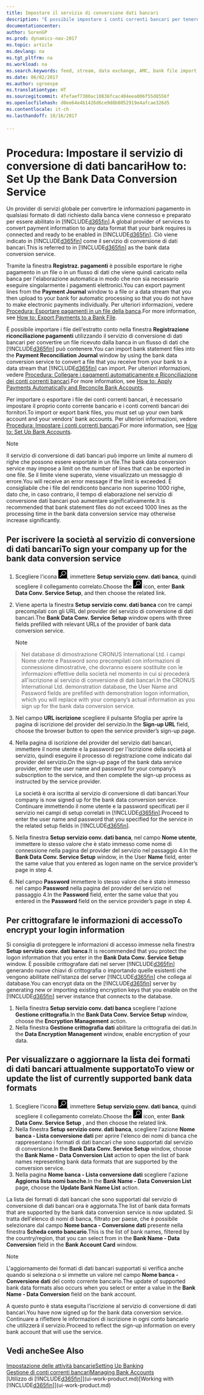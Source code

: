 ```yaml
---
title: Impostare il servizio di conversione dati bancari
description: "È possibile impostare i conti correnti bancari per tenere traccia delle transazioni e importare o esportare i feed bancari."
documentationcenter: 
author: SorenGP
ms.prod: dynamics-nav-2017
ms.topic: article
ms.devlang: na
ms.tgt_pltfrm: na
ms.workload: na
ms.search.keywords: feed, stream, data exchange, AMC, bank file import, bank file export, re-export, bank transfer, AMC, bank data conversion service, funds transfer
ms.date: 06/02/2017
ms.author: sgroespe
ms.translationtype: HT
ms.sourcegitcommit: 4fefaef7380ac10836fcac404eea006f55d8556f
ms.openlocfilehash: d0ee64e4b1426d6ce9d8b8052919e4afcae326d5
ms.contentlocale: it-ch
ms.lasthandoff: 10/16/2017

---
```

# <a name="how-to-set-up-the-bank-data-conversion-service"></a><span data-ttu-id="1e507-103">Procedura: Impostare il servizio di conversione di dati bancari</span><span class="sxs-lookup"><span data-stu-id="1e507-103">How to: Set Up the Bank Data Conversion Service</span></span>
<span data-ttu-id="1e507-104">Un provider di servizi globale per convertire le informazioni pagamento in qualsiasi formato di dati richiesto dalla banca viene connesso e preparato per essere abilitato in [!INCLUDE[d365fin](includes/d365fin_md.md)].</span><span class="sxs-lookup"><span data-stu-id="1e507-104">A global provider of services to convert payment information to any data format that your bank requires is connected and ready to be enabled in [!INCLUDE[d365fin](includes/d365fin_md.md)].</span></span> <span data-ttu-id="1e507-105">Ciò viene indicato in [!INCLUDE[d365fin](includes/d365fin_md.md)] come il servizio di conversione di dati bancari.</span><span class="sxs-lookup"><span data-stu-id="1e507-105">This is referred to in [!INCLUDE[d365fin](includes/d365fin_md.md)] as the bank data conversion service.</span></span>

<span data-ttu-id="1e507-106">Tramite la finestra **Registraz. pagamenti** è possibile esportare le righe pagamento in un file o in un flusso di dati che viene quindi caricato nella banca per l'elaborazione automatica in modo che non sia necessario eseguire singolarmente i pagamenti elettronici.</span><span class="sxs-lookup"><span data-stu-id="1e507-106">You can export payment lines from the **Payment Journal** window to a file or a data stream that you then upload to your bank for automatic processing so that you do not have to make electronic payments individually.</span></span> <span data-ttu-id="1e507-107">Per ulteriori informazioni, vedere [Procedura: Esportare pagamenti in un file della banca](payables-how-export-payments-bank-file.md).</span><span class="sxs-lookup"><span data-stu-id="1e507-107">For more information, see [How to: Export Payments to a Bank File](payables-how-export-payments-bank-file.md).</span></span>

<span data-ttu-id="1e507-108">È possibile importare i file dell'estratto conto nella finestra **Registrazione riconciliazione pagamenti** utilizzando il servizio di conversione di dati bancari per convertire un file ricevuto dalla banca in un flusso di dati che [!INCLUDE[d365fin](includes/d365fin_md.md)] può contenere.</span><span class="sxs-lookup"><span data-stu-id="1e507-108">You can import bank statement files into the **Payment Reconciliation Journal** window by using the bank data conversion service to convert a file that you receive from your bank to a data stream that [!INCLUDE[d365fin](includes/d365fin_md.md)] can import.</span></span> <span data-ttu-id="1e507-109">Per ulteriori informazioni, vedere [Procedura: Collegare i pagamenti automaticamente e Riconciliazione dei conti correnti bancari](receivables-apply-payments-auto-reconcile-bank-accounts.md).</span><span class="sxs-lookup"><span data-stu-id="1e507-109">For more information, see [How to: Apply Payments Automatically and Reconcile Bank Accounts](receivables-apply-payments-auto-reconcile-bank-accounts.md).</span></span>

<span data-ttu-id="1e507-110">Per importare o esportare i file dei conti correnti bancari, è necessario impostare il proprio conto corrente bancario e i conti correnti bancari dei fornitori.</span><span class="sxs-lookup"><span data-stu-id="1e507-110">To import or export bank files, you must set up your own bank account and your vendors' bank accounts.</span></span> <span data-ttu-id="1e507-111">Per ulteriori informazioni, vedere [Procedura: Impostare i conti correnti bancari](bank-how-setup-bank-accounts.md).</span><span class="sxs-lookup"><span data-stu-id="1e507-111">For more information, see [How to: Set Up Bank Accounts](bank-how-setup-bank-accounts.md).</span></span>

> [!NOTE]  
>   <span data-ttu-id="1e507-112">Il servizio di conversione di dati bancari può imporre un limite al numero di righe che possono essere esportate in un file.</span><span class="sxs-lookup"><span data-stu-id="1e507-112">The bank data conversion service may impose a limit on the number of lines that can be exported in one file.</span></span> <span data-ttu-id="1e507-113">Se il limite viene superato, viene visualizzato un messaggio di errore.</span><span class="sxs-lookup"><span data-stu-id="1e507-113">You will receive an error message if the limit is exceeded.</span></span> <span data-ttu-id="1e507-114">È consigliabile che i file del rendiconto bancario non superino 1000 righe, dato che, in caso contrario, il tempo di elaborazione nel servizio di conversione dati bancari può aumentare significativamente.</span><span class="sxs-lookup"><span data-stu-id="1e507-114">It is recommended that bank statement files do not exceed 1000 lines as the processing time in the bank data conversion service may otherwise increase significantly.</span></span>

## <a name="to-sign-your-company-up-for-the-bank-data-conversion-service"></a><span data-ttu-id="1e507-115">Per iscrivere la società al servizio di conversione di dati bancari</span><span class="sxs-lookup"><span data-stu-id="1e507-115">To sign your company up for the bank data conversion service</span></span>
1. <span data-ttu-id="1e507-116">Scegliere l'icona ![Cerca pagina o report](media/ui-search/search_small.png "Icona Cerca pagina o report"), immettere **Setup servizio conv. dati banca**, quindi scegliere il collegamento correlato.</span><span class="sxs-lookup"><span data-stu-id="1e507-116">Choose the ![Search for Page or Report](media/ui-search/search_small.png "Search for Page or Report icon") icon, enter **Bank Data Conv. Service Setup**, and then choose the related link.</span></span>  
2. <span data-ttu-id="1e507-117">Viene aperta la finestra **Setup servizio conv. dati banca** con tre campi precompilati con gli URL del provider del servizio di conversione di dati bancari.</span><span class="sxs-lookup"><span data-stu-id="1e507-117">The **Bank Data Conv. Service Setup** window opens with three fields prefilled with relevant URLs of the provider of bank data conversion service.</span></span>

    > [!NOTE]  
>   <span data-ttu-id="1e507-118">Nel database di dimostrazione CRONUS International Ltd. i campi Nome utente e Password sono precompilati con informazioni di connessione dimostrative, che dovranno essere sostituite con le informazioni effettive della società nel momento in cui si procederà all'iscrizione al servizio di conversione di dati bancari.</span><span class="sxs-lookup"><span data-stu-id="1e507-118">In the CRONUS International Ltd. demonstration database, the User Name and Password fields are prefilled with demonstration logon information, which you will replace with your company’s actual information as you sign up for the bank data conversion service.</span></span>
3. <span data-ttu-id="1e507-119">Nel campo **URL iscrizione** scegliere il pulsante Sfoglia per aprire la pagina di iscrizione del provider del servizio.</span><span class="sxs-lookup"><span data-stu-id="1e507-119">In the **Sign-up URL** field, choose the browser button to open the service provider’s sign-up page.</span></span>  
4. <span data-ttu-id="1e507-120">Nella pagina di iscrizione del provider del servizio dati bancari, immettere il nome utente e la password per l'iscrizione della società al servizio, quindi eseguire il processo di registrazione come indicato dal provider del servizio.</span><span class="sxs-lookup"><span data-stu-id="1e507-120">On the sign-up page of the bank data service provider, enter the user name and password for your company’s subscription to the service, and then complete the sign-up process as instructed by the service provider.</span></span>

    <span data-ttu-id="1e507-121">La società è ora iscritta al servizio di conversione di dati bancari.</span><span class="sxs-lookup"><span data-stu-id="1e507-121">Your company is now signed up for the bank data conversion service.</span></span> <span data-ttu-id="1e507-122">Continuare immettendo il nome utente e la password specificati per il servizio nei campi di setup correlati in [!INCLUDE[d365fin](includes/d365fin_md.md)].</span><span class="sxs-lookup"><span data-stu-id="1e507-122">Proceed to enter the user name and password that you specified for the service in the related setup fields in [!INCLUDE[d365fin](includes/d365fin_md.md)].</span></span>
5. <span data-ttu-id="1e507-123">Nella finestra **Setup servizio conv. dati banca**, nel campo **Nome utente**, immettere lo stesso valore che è stato immesso come nome di connessione nella pagina del provider del servizio nel passaggio 4.</span><span class="sxs-lookup"><span data-stu-id="1e507-123">In the **Bank Data Conv. Service Setup** window, in the User **Name** field, enter the same value that you entered as logon name on the service provider’s page in step 4.</span></span>
6. <span data-ttu-id="1e507-124">Nel campo **Password** immettere lo stesso valore che è stato immesso nel campo **Password** nella pagina del provider del servizio nel passaggio 4.</span><span class="sxs-lookup"><span data-stu-id="1e507-124">In the **Password** field, enter the same value that you entered in the **Password** field on the service provider’s page in step 4.</span></span>

## <a name="to-encrypt-your-login-information"></a><span data-ttu-id="1e507-125">Per crittografare le informazioni di accesso</span><span class="sxs-lookup"><span data-stu-id="1e507-125">To encrypt your login information</span></span>
<span data-ttu-id="1e507-126">Si consiglia di proteggere le informazioni di accesso immesse nella finestra **Setup servizio conv. dati banca**.</span><span class="sxs-lookup"><span data-stu-id="1e507-126">It is recommended that you protect the logon information that you enter in the **Bank Data Conv. Service Setup** window.</span></span> <span data-ttu-id="1e507-127">È possibile crittografare dati nel server [!INCLUDE[d365fin](includes/d365fin_md.md)] generando nuove chiavi di crittografia o importando quelle esistenti che vengono abilitate nell'istanza del server [!INCLUDE[d365fin](includes/d365fin_md.md)] che collega al database.</span><span class="sxs-lookup"><span data-stu-id="1e507-127">You can encrypt data on the [!INCLUDE[d365fin](includes/d365fin_md.md)] server by generating new or importing existing encryption keys that you enable on the [!INCLUDE[d365fin](includes/d365fin_md.md)] server instance that connects to the database.</span></span>

1. <span data-ttu-id="1e507-128">Nella finestra **Setup servizio conv. dati banca** scegliere l'azione **Gestione crittografia**.</span><span class="sxs-lookup"><span data-stu-id="1e507-128">In the **Bank Data Conv. Service Setup** window, choose the **Encryption Management** action.</span></span>
2. <span data-ttu-id="1e507-129">Nella finestra **Gestione crittografia dati** abilitare la crittografia dei dati.</span><span class="sxs-lookup"><span data-stu-id="1e507-129">In the **Data Encryption Management** window, enable encryption of your data.</span></span>

## <a name="to-view-or-update-the-list-of-currently-supported-bank-data-formats"></a><span data-ttu-id="1e507-130">Per visualizzare o aggiornare la lista dei formati di dati bancari attualmente supportato</span><span class="sxs-lookup"><span data-stu-id="1e507-130">To view or update the list of currently supported bank data formats</span></span>
1. <span data-ttu-id="1e507-131">Scegliere l'icona ![Cerca pagina o report](media/ui-search/search_small.png "Icona Cerca pagina o report"), immettere **Setup servizio conv. dati banca**, quindi scegliere il collegamento correlato.</span><span class="sxs-lookup"><span data-stu-id="1e507-131">Choose the ![Search for Page or Report](media/ui-search/search_small.png "Search for Page or Report icon") icon, enter **Bank Data Conv. Service Setup** , and then choose the related link.</span></span>
2. <span data-ttu-id="1e507-132">Nella finestra **Setup servizio conv. dati banca**, scegliere l'azione **Nome banca - Lista conversione dati** per aprire l'elenco dei nomi di banca che rappresentano i formati di dati bancari che sono supportati dal servizio di conversione.</span><span class="sxs-lookup"><span data-stu-id="1e507-132">In the **Bank Data Conv. Service Setup** window, choose the **Bank Name - Data Conversion List** action to open the list of bank names representing bank data formats that are supported by the conversion service.</span></span>
3. <span data-ttu-id="1e507-133">Nella pagina **Nome banca - Lista conversione dati** scegliere l'azione **Aggiorna lista nomi banche**.</span><span class="sxs-lookup"><span data-stu-id="1e507-133">In the **Bank Name - Data Conversion List** page, choose the **Update Bank Name List** action.</span></span>

<span data-ttu-id="1e507-134">La lista dei formati di dati bancari che sono supportati dal servizio di conversione di dati bancari ora è aggiornata.</span><span class="sxs-lookup"><span data-stu-id="1e507-134">The list of bank data formats that are supported by the bank data conversion service is now updated.</span></span> <span data-ttu-id="1e507-135">Si tratta dell'elenco di nomi di banca, filtrato per paese, che è possibile selezionare dal campo **Nome banca - Conversione dati** presente nella finestra **Scheda conto bancario**.</span><span class="sxs-lookup"><span data-stu-id="1e507-135">This is the list of bank names, filtered by the country/region, that you can select from in the **Bank Name - Data Conversion** field in the **Bank Account Card** window.</span></span>

> [!NOTE]  
>   <span data-ttu-id="1e507-136">L'aggiornamento dei formati di dati bancari supportati si verifica anche quando si seleziona o si immette un valore nel campo **Nome banca - Conversione dati** del conto corrente bancario.</span><span class="sxs-lookup"><span data-stu-id="1e507-136">The update of supported bank data formats also occurs when you select or enter a value in the **Bank Name - Data Conversion** field on the bank account.</span></span>

<span data-ttu-id="1e507-137">A questo punto è stata eseguita l'iscrizione al servizio di conversione di dati bancari.</span><span class="sxs-lookup"><span data-stu-id="1e507-137">You have now signed up for the bank data conversion service.</span></span> <span data-ttu-id="1e507-138">Continuare a riflettere le informazioni di iscrizione in ogni conto bancario che utilizzerà il servizio.</span><span class="sxs-lookup"><span data-stu-id="1e507-138">Proceed to reflect the sign-up information on every bank account that will use the service.</span></span>

## <a name="see-also"></a><span data-ttu-id="1e507-139">Vedi anche</span><span class="sxs-lookup"><span data-stu-id="1e507-139">See Also</span></span>
[<span data-ttu-id="1e507-140">Impostazione delle attività bancarie</span><span class="sxs-lookup"><span data-stu-id="1e507-140">Setting Up Banking</span></span>](bank-setup-banking.md)  
[<span data-ttu-id="1e507-141">Gestione di conti correnti bancari</span><span class="sxs-lookup"><span data-stu-id="1e507-141">Managing Bank Accounts</span></span>](bank-manage-bank-accounts.md)  
<span data-ttu-id="1e507-142">[Utilizzo di [!INCLUDE[d365fin](includes/d365fin_md.md)]](ui-work-product.md)</span><span class="sxs-lookup"><span data-stu-id="1e507-142">[Working with [!INCLUDE[d365fin](includes/d365fin_md.md)]](ui-work-product.md)</span></span>

